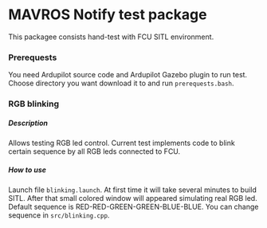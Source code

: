 # MAVROS Notify test package
This packagee consists hand-test with FCU SITL environment.

### Prerequests
You need Ardupilot source code and Ardupilot Gazebo plugin to run test. Choose directory you want download it to and run `prerequests.bash`.

### RGB blinking

##### Description
Allows testing RGB led control. Current test implements code to blink certain sequence by all RGB leds connected to FCU.

##### How to use
Launch file `blinking.launch`. At first time it will take several minutes to build SITL. After that small colored window will appeared simulating real RGB led.
Default sequence is RED-RED-GREEN-GREEN-BLUE-BLUE. You can change sequence in `src/blinking.cpp`.